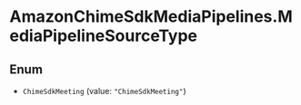 # AmazonChimeSdkMediaPipelines.MediaPipelineSourceType

## Enum


* `ChimeSdkMeeting` (value: `"ChimeSdkMeeting"`)


